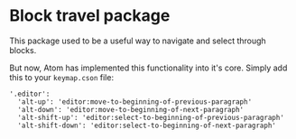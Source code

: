 # Block travel package

This package used to be a useful way to navigate and select through blocks.

But now, Atom has implemented this functionality into it's core. Simply add this to your `keymap.cson` file:

```
'.editor':
  'alt-up': 'editor:move-to-beginning-of-previous-paragraph'
  'alt-down': 'editor:move-to-beginning-of-next-paragraph'
  'alt-shift-up': 'editor:select-to-beginning-of-previous-paragraph'
  'alt-shift-down': 'editor:select-to-beginning-of-next-paragraph'
```
